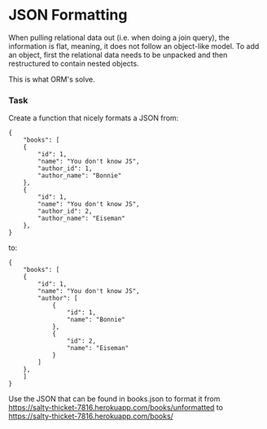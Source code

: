 # JSON Formatting

When pulling relational data out (i.e. when doing a join query), the information is flat, meaning, it does not follow an object-like model. To add an object, first the relational data needs to be unpacked and then restructured to contain nested objects.

This is what ORM's solve.

### Task

Create a function that nicely formats a JSON from:

```
{
    "books": [
    {
        "id": 1,
        "name": "You don't know JS",
        "author_id": 1,
        "author_name": "Bonnie"
    },
    {
        "id": 1,
        "name": "You don't know JS",
        "author_id": 2,
        "author_name": "Eiseman"
    },
}
```

to:

```
{
    "books": [
    {
        "id": 1,
        "name": "You don't know JS",
        "author": [
            {
                "id": 1,
                "name": "Bonnie"
            },
            {
                "id": 2,
                "name": "Eiseman"
            }
        ]
    },
    ]
}
```

Use the JSON that can be found in books.json to format it from https://salty-thicket-7816.herokuapp.com/books/unformatted to https://salty-thicket-7816.herokuapp.com/books/
